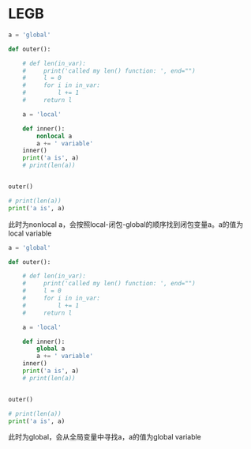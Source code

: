 # LEGB

```python
a = 'global'

def outer():

    # def len(in_var):
    #     print('called my len() function: ', end="")
    #     l = 0
    #     for i in in_var:
    #         l += 1
    #     return l

    a = 'local'

    def inner():
        nonlocal a
        a += ' variable'
    inner()
    print('a is', a)
    # print(len(a))


outer()

# print(len(a))
print('a is', a)
```
此时为nonlocal a，会按照local-闭包-global的顺序找到闭包变量a。a的值为local variable

```python
a = 'global'

def outer():

    # def len(in_var):
    #     print('called my len() function: ', end="")
    #     l = 0
    #     for i in in_var:
    #         l += 1
    #     return l

    a = 'local'

    def inner():
        global a
        a += ' variable'
    inner()
    print('a is', a)
    # print(len(a))


outer()

# print(len(a))
print('a is', a)
```
此时为global，会从全局变量中寻找a，a的值为global variable
